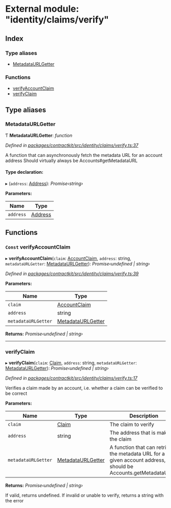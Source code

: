 # External module: "identity/claims/verify"

## Index

### Type aliases

* [MetadataURLGetter](_identity_claims_verify_.md#metadataurlgetter)

### Functions

* [verifyAccountClaim](_identity_claims_verify_.md#const-verifyaccountclaim)
* [verifyClaim](_identity_claims_verify_.md#verifyclaim)

## Type aliases

###  MetadataURLGetter

Ƭ **MetadataURLGetter**: *function*

*Defined in [packages/contractkit/src/identity/claims/verify.ts:37](https://github.com/celo-org/celo-monorepo/blob/master/packages/contractkit/src/identity/claims/verify.ts#L37)*

A function that can asynchronously fetch the metadata URL for an account address
Should virtually always be Accounts#getMetadataURL

#### Type declaration:

▸ (`address`: [Address](_base_.md#address)): *Promise‹string›*

**Parameters:**

Name | Type |
------ | ------ |
`address` | [Address](_base_.md#address) |

## Functions

### `Const` verifyAccountClaim

▸ **verifyAccountClaim**(`claim`: [AccountClaim](_identity_claims_account_.md#accountclaim), `address`: string, `metadataURLGetter`: [MetadataURLGetter](_identity_claims_verify_.md#metadataurlgetter)): *Promise‹undefined | string›*

*Defined in [packages/contractkit/src/identity/claims/verify.ts:39](https://github.com/celo-org/celo-monorepo/blob/master/packages/contractkit/src/identity/claims/verify.ts#L39)*

**Parameters:**

Name | Type |
------ | ------ |
`claim` | [AccountClaim](_identity_claims_account_.md#accountclaim) |
`address` | string |
`metadataURLGetter` | [MetadataURLGetter](_identity_claims_verify_.md#metadataurlgetter) |

**Returns:** *Promise‹undefined | string›*

___

###  verifyClaim

▸ **verifyClaim**(`claim`: [Claim](_identity_claims_claim_.md#claim), `address`: string, `metadataURLGetter`: [MetadataURLGetter](_identity_claims_verify_.md#metadataurlgetter)): *Promise‹undefined | string›*

*Defined in [packages/contractkit/src/identity/claims/verify.ts:17](https://github.com/celo-org/celo-monorepo/blob/master/packages/contractkit/src/identity/claims/verify.ts#L17)*

Verifies a claim made by an account, i.e. whether a claim can be verified to be correct

**Parameters:**

Name | Type | Description |
------ | ------ | ------ |
`claim` | [Claim](_identity_claims_claim_.md#claim) | The claim to verify |
`address` | string | The address that is making the claim |
`metadataURLGetter` | [MetadataURLGetter](_identity_claims_verify_.md#metadataurlgetter) | A function that can retrieve the metadata URL for a given account address,                          should be Accounts.getMetadataURL() |

**Returns:** *Promise‹undefined | string›*

If valid, returns undefined. If invalid or unable to verify, returns a string with the error
